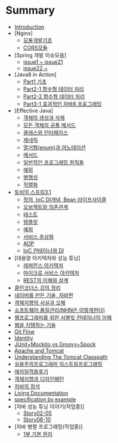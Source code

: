 # Summary

* [Introduction](README.md)
* [Nginx]
  * [모듈개발기초](nginx/모듈개발기초.md)
  * [CORS모듈](nginx/CORS모듈.md)
* [Spring 개발 이슈모음]
  * [issue1 ~ issue21](Spring_개발_이슈모음/Spring_개발_이슈1.md)
  * [issue22 ~ ](Spring_개발_이슈모음/Spring_개발_이슈2.md)
* [Java8 in Action]
  * [Part1 기초](java8_in_action/part1.md)
  * [Part2-1 함수형 데이터 처리](java8_in_action/part2_함수형_데이터_처리.md)
  * [Part2-2 함수형 데이터 처리](java8_in_action/part2-2_함수형_데이터_처리.md)
  * [Part3-1 효과적인 자바8 프로그래밍](java8_in_action/part3-1_효과적인_자바8_프로그래밍.md)
* [Effective Java]
  * [객체의 생성과 삭제](객체의_생성과_삭제.md)
  * [모든 객체의 공통 메서드](모든_객체의_공통_메서드.md)
  * [클래스와 인터페이스](클래스와_인터페이스.md)
  * [제네릭](제네릭.md)
  * [열거형(enum)과 어노테이션](열거형(enum)과_어노테이션.md)
  * [메서드](메서드.md)
  * [일반적인 프로그래밍 원칙들](일반적인_프로그래밍_원칙들.md)
  * [예외](예외.md)
  * [병행성](병행성.md)
  * [직렬화](직렬화.md)  
* [토비의 스프링3.1](spring.md)
  * [정의, IoC DI개념, Bean 라이프사이클](정의_IoC_DI개념_Bean_라이프사이클.md)
  * [오브젝트와 의존관계](오브젝트와_의존관계.md)
  * [테스트](테스트.md)
  * [템플릿](템플릿.md)
  * [예외](토비예외.md)
  * [서비스 추상화](서비스_추상화.md)
  * [AOP](aop.md)
  * [IoC 컨테이너와 DI](IoC_컨테이너와_DI.md)  
* [대용량 아키텍처와 성능 튜닝]
  * [레퍼런스 아키텍처](soa.md)
  * [마이크로 서비스 아키텍처](msa.md)
  * [REST의 이해와 설계](rest.md)  
* [클린코더스 강의 정리](클린코더스_강의_정리.md)  
* [네이버를 만든 기술, 자바편](네이버를_만든_기술_자바편.md)
* [객체지향의 사실과 오해](객체지향의_사실과_오해.md)
* [소프트웨어 품질관리(NHN은 이렇게한다)](소프트웨어_품질관리_NHN은_이렇게한다.md)
* [웹프로그래머를 위한 서블릿 컨테이너의 이해](웹_프로그래머를_위한_서블릿_컨테이너의_이해.md)
* [웹을 지탱하는 기술](웹을_지탱하는_기술.md)
* [Git Flow](gitflow.md)
* [Identity](identity.md)
* [JUnit+Mockito vs Groovy+Spock](junit+mockito_vs_groovy+spock.md)
* [Apache and Tomcat](apache-and-tomcat.md)
* [Understanding The Tomcat Classpath](understanding_the_tomcat_classpath.md)
* [실용주의프로그래머 익스트림프로그래밍](실용주의프로그래머_익스트림프로그래밍.md)
* [애자일적용후기](애자일적용후기.md)
* [객체지향과 디자인패턴](객체지향과_디자인패턴.md)
* [자바의 정석](자바의_정석.md)
* [Living Documentation](what__why__how_living_documentation.md)
* [specification by example](specification_by_example.md)
* [자바 성능 튜닝 이야기(작업중)]
  * [Story02-05](자바_성능_튜닝_이야기/story02-05.md)
  * [Story06-10](자바_성능_튜닝_이야기/story06-10.md)
* [자바 병렬 프로그래밍(작업중)]
  * [1부 기본 원리](자바_병렬_프로그래밍/1부_기본_원리.md)